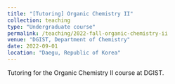 ```yaml
---
title: "[Tutoring] Organic Chemistry II"
collection: teaching
type: "Undergraduate course"
permalink: /teaching/2022-fall-organic-chemistry-ii
venue: "DGIST, Department of Chemistry"
date: 2022-09-01
location: "Daegu, Republic of Korea"
---
```


Tutoring for the Organic Chemistry II course at DGIST.
